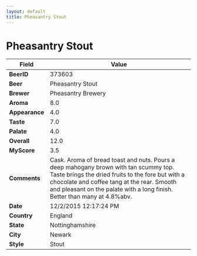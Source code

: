 ```yaml
---
layout: default
title: Pheasantry Stout
---
```


# Pheasantry Stout

| Field         | Value     |
|---------------|-----------|
| **BeerID** | 373603 |
| **Beer** | Pheasantry Stout |
| **Brewer** | Pheasantry Brewery |
| **Aroma** | 8.0 |
| **Appearance** | 4.0 |
| **Taste** | 7.0 |
| **Palate** | 4.0 |
| **Overall** | 12.0 |
| **MyScore** | 3.5 |
| **Comments** | Cask. Aroma of bread toast and nuts. Pours a deep mahogany brown with tan scummy top. Taste brings the dried fruits to the fore but with a chocolate and coffee tang at the rear. Smooth and pleasant on the palate with a long finish. Better than many at 4.8%abv.  |
| **Date** | 12/2/2015 12:17:24 PM |
| **Country** | England |
| **State** | Nottinghamshire |
| **City** | Newark |
| **Style** | Stout |
